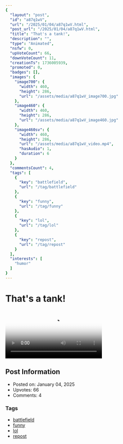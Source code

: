 ```yaml
---
{
  "layout": "post",
  "id": "a87q1wV",
  "url": "/2025/01/04/a87q1wV.html",
  "post_url": "/2025/01/04/a87q1wV.html",
  "title": "That's a tank!",
  "description": "",
  "type": "Animated",
  "nsfw": 0,
  "upVoteCount": 66,
  "downVoteCount": 11,
  "creationTs": 1736005939,
  "promoted": 0,
  "badges": [],
  "images": {
    "image700": {
      "width": 460,
      "height": 286,
      "url": "/assets/media/a87q1wV_image700.jpg"
    },
    "image460": {
      "width": 460,
      "height": 286,
      "url": "/assets/media/a87q1wV_image460.jpg"
    },
    "image460sv": {
      "width": 460,
      "height": 286,
      "url": "/assets/media/a87q1wV_video.mp4",
      "hasAudio": 1,
      "duration": 6
    }
  },
  "commentsCount": 4,
  "tags": [
    {
      "key": "battlefield",
      "url": "/tag/battlefield"
    },
    {
      "key": "funny",
      "url": "/tag/funny"
    },
    {
      "key": "lol",
      "url": "/tag/lol"
    },
    {
      "key": "repost",
      "url": "/tag/repost"
    }
  ],
  "interests": [
    "humor"
  ]
}
---
```


# That's a tank!

<video controls playsinline loop poster="/assets/media/a87q1wV_image460.jpg">
  <source src="/assets/media/a87q1wV_video.mp4" type="video/mp4">
  Your browser does not support the video tag.
</video>

## Post Information

- Posted on: January 04, 2025
- Upvotes: 66
- Comments: 4

### Tags

- [battlefield](/tag/battlefield)
- [funny](/tag/funny)
- [lol](/tag/lol)
- [repost](/tag/repost)
